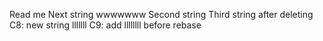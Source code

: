 Read me
Next string
wwwwwww
Second string
Third string after deleting
C8: new string
lllllll
C9: add llllllll before rebase

